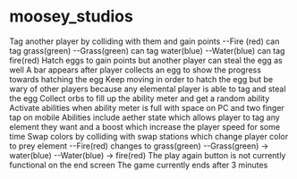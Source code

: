 # moosey_studios
Tag another player by colliding with them and gain points
--Fire (red) can tag grass(green)
--Grass(green) can tag water(blue)
--Water(blue) can tag fire(red)
Hatch eggs to gain points but another player can steal the egg as well
A bar appears after player collects an egg to show the progress towards hatching the egg
Keep moving in order to hatch the egg but be wary of other players because any elemental player is able to tag and steal the egg
Collect orbs to fill up the ability meter and get a random ability 
Activate abilities when ability meter is full with space on PC and two finger tap on mobile
Abilities include aether state which allows player to tag any element they want and a boost which increase the player speed for some time
Swap colors by colliding with swap stations which change player color to prey element
--Fire(red) changes to grass(green)
--Grass(green) →  water(blue)
--Water(blue) → fire(red)
The play again button is not currently functional on the end screen
The game currently ends after 3 minutes
